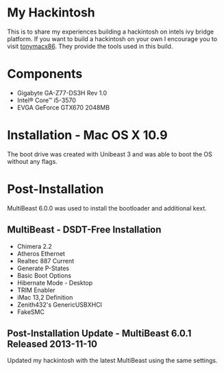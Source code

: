 # My Hackintosh

This is to share my experiences building a hackintosh on intels ivy bridge platform. If you want to build a hackintosh on your own I  encourage you to visit [tonymacx86](http://tonymacx86.com). They provide the tools used in this build.

# Components

* Gigabyte GA-Z77-DS3H Rev 1.0
* Intel® Core™ i5-3570
* EVGA GeForce GTX670 2048MB

# Installation - Mac OS X 10.9

The boot drive was created with Unibeast 3 and was able to boot the OS without any flags.

# Post-Installation

MultiBeast 6.0.0 was used to install the bootloader and additional kext.

## MultiBeast - DSDT-Free Installation

* Chimera 2.2
* Atheros Ethernet
* Realtec 887 Current
* Generate P-States
* Basic Boot Options
* Hibernate Mode - Desktop
* TRIM Enabler
* iMac 13,2 Definition
* Zenith432's GenericUSBXHCI
* FakeSMC

## Post-Installation Update - MultiBeast 6.0.1 Released 2013-11-10

Updated my hackintosh with the latest MultiBeast using the same settings.

